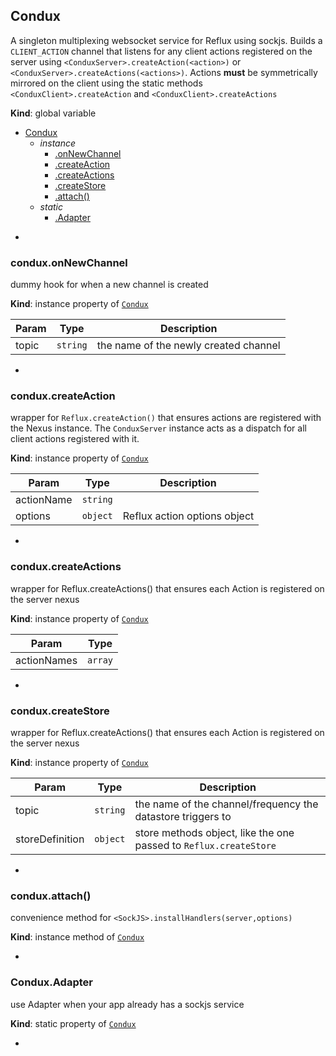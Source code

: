 <a name="Condux"></a>
## Condux
A singleton multiplexing websocket service for Reflux using sockjs.
Builds a `CLIENT_ACTION` channel that listens for any client actions registered
on the server using `<ConduxServer>.createAction(<action>)` or `<ConduxServer>.createActions(<actions>)`.
Actions __must__ be symmetrically mirrored on the client using the static methods
`<ConduxClient>.createAction` and `<ConduxClient>.createActions`

**Kind**: global variable  

* [Condux](#Condux)
  * _instance_
    * [.onNewChannel](#Condux+onNewChannel)
    * [.createAction](#Condux+createAction)
    * [.createActions](#Condux+createActions)
    * [.createStore](#Condux+createStore)
    * [.attach()](#Condux+attach)
  * _static_
    * [.Adapter](#Condux.Adapter)


-

<a name="Condux+onNewChannel"></a>
### condux.onNewChannel
dummy hook for when a new channel is created

**Kind**: instance property of <code>[Condux](#Condux)</code>  

| Param | Type | Description |
| --- | --- | --- |
| topic | <code>string</code> | the name of the newly created channel |


-

<a name="Condux+createAction"></a>
### condux.createAction
wrapper for `Reflux.createAction()` that ensures actions are registered with the
Nexus instance. The `ConduxServer` instance acts as a dispatch for all client actions
registered with it.

**Kind**: instance property of <code>[Condux](#Condux)</code>  

| Param | Type | Description |
| --- | --- | --- |
| actionName | <code>string</code> |  |
| options | <code>object</code> | Reflux action options object |


-

<a name="Condux+createActions"></a>
### condux.createActions
wrapper for Reflux.createActions() that ensures each Action is registered on the server nexus

**Kind**: instance property of <code>[Condux](#Condux)</code>  

| Param | Type |
| --- | --- |
| actionNames | <code>array</code> | 


-

<a name="Condux+createStore"></a>
### condux.createStore
wrapper for Reflux.createActions() that ensures each Action is registered on the server nexus

**Kind**: instance property of <code>[Condux](#Condux)</code>  

| Param | Type | Description |
| --- | --- | --- |
| topic | <code>string</code> | the name of the channel/frequency the datastore triggers to |
| storeDefinition | <code>object</code> | store methods object, like the one passed to `Reflux.createStore` |


-

<a name="Condux+attach"></a>
### condux.attach()
convenience method for `<SockJS>.installHandlers(server,options)`

**Kind**: instance method of <code>[Condux](#Condux)</code>  

-

<a name="Condux.Adapter"></a>
### Condux.Adapter
use Adapter when your app already has a sockjs service

**Kind**: static property of <code>[Condux](#Condux)</code>  

-

